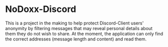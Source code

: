 # NoDoxx-Discord

This is a project in the making to help protect Discord-Client users' anonymity by filtering messages that may reveal personal details about them they do not wish to share.
At the moment, the application can only find the correct addresses (message length and content) and read them.
